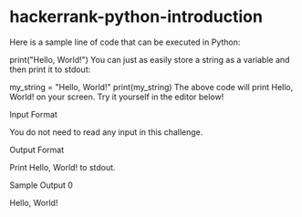 # hackerrank-python-introduction
Here is a sample line of code that can be executed in Python:

print("Hello, World!")
You can just as easily store a string as a variable and then print it to stdout:

my_string = "Hello, World!"
print(my_string)
The above code will print Hello, World! on your screen. Try it yourself in the editor below!

Input Format

You do not need to read any input in this challenge.

Output Format

Print Hello, World! to stdout.

Sample Output 0

Hello, World!
